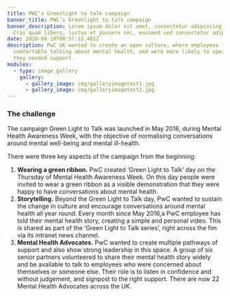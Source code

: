 ```yaml
---
title: PWC’s Greenlight to talk campaign
banner_title: PWC’s Greenlight to talk campaign
banner_description: Lorem ipsum dolor sit amet, consectetur adipiscing elit.
  Cras quam libero, luctus et posuere nec, euismod sed consectetur adipiscing.
date: 2020-08-18T00:57:12.401Z
description: PwC UK wanted to create an open culture, where employees felt
  comfortable talking about mental health, and were more likely to speak up when
  they needed support.
modules:
  - type: image_gallery
    gallery:
      - gallery_image: img/galleryimagetest1.jpg
      - gallery_image: img/galleryimagetest2.jpg
---
```

### The challenge

The campaign Green Light to Talk was launched in May 2016, during Mental Health Awareness Week, with the objective of normalising conversations around mental well-being and mental ill-health.

There were three key aspects of the campaign from the beginning:

1. **Wearing a green ribbon.** PwC created ‘Green Light to Talk’ day on the Thursday of Mental Health Awareness Week. On this day people were invited to wear a green ribbon as a visible demonstration that they were happy to have conversations about mental health.
2. **Storytelling.** Beyond the Green Light to Talk day, PwC wanted to sustain the change in culture and encourage conversations around mental health all year round. Every month since May 2016,a PwC employee has told their mental health story, creating a simple and personal video. This is shared as part of the ‘Green Light to Talk series’, right across the fim via its intranet news channel.
3. **Mental Health Advocates.** PwC wanted to create multiple pathways of support and also show strong leadership in this space. A group of six senior partners volunteered to share their mental health story widely and be available to talk to employees who were concerned about themselves or someone else. Their role is to listen in confidence and without judgement, and signpost to the right support. There are now 22 Mental Health Advocates across the UK.